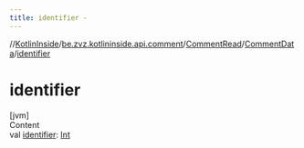 ```yaml
---
title: identifier -
---
```

//[KotlinInside](../../../index.md)/[be.zvz.kotlininside.api.comment](../../index.md)/[CommentRead](../index.md)/[CommentData](index.md)/[identifier](identifier.md)



# identifier  
[jvm]  
Content  
val [identifier](identifier.md): [Int](https://kotlinlang.org/api/latest/jvm/stdlib/kotlin/-int/index.html)  



